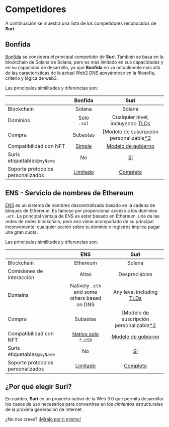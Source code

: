# Competidores

A continuación se muestra una lista de los competidores reconocidos de **Suri**.

## Bonfida

[Bonfida](https://naming.bonfida.org/) se considera el principal competidor de **Suri**. También se basa en la blockchain de Solana
de Solana, pero es más limitado en sus capacidades y en su capacidad de desarrollo, ya que **Bonfida** no va actualmente
más allá de las características de la actual Web2 [DNS](https://en.wikipedia.org/wiki/Domain_Name_System) apoyándose en la filosofía, criterio y lógica de web3.

Las principales similitudes y diferencias son:

|                                  |    Bonfida    |                       Suri                       |
|----------------------------------|:-------------:|:------------------------------------------------:|
| Blockchain                       |    Solana     |                      Solana                      |
| Dominios                         |  Solo `.sol`  |      Cualquier nivel, incluyendo [TLDs]          |
| Compra                           |   Subastas    |    [Modelo de suscripción personalizable[*2]     |
| Compatibilidad con NFT           | [Simple][*1]  |       [Modelo de gobierno](/es/domains/nfts)     |
|Suris etiquetables`@myName`       |      No       |            [Sí](/es/domains/tagged)              |
|Soporte protocolos personalizados |[Limitado][*3] |     [Completo](/protocol/records/protocols/)     |

## ENS - Servicio de nombres de Ethereum

[ENS](https://ens.domains/) es un sistema de nombres descentralizado basado en la cadena de bloques de Ethereum. Es famoso por
proporcionar acceso a los dominios `.eth`. La principal ventaja de ENS es estar basado en Ethereum, una de las redes de
redes blockchain, pero eso viene acompañado de su principal inconveniente: cualquier acción sobre tu dominio o registros implica pagar una
gran cuota.

Las principales similitudes y diferencias son:

|                                  |                     ENS                      |                       Suri                       |
|----------------------------------|:--------------------------------------------:|:------------------------------------------------:|
| Blockchain                       |                   Ethereum                   |                      Solana                      |
| Comisiones de interacción        |                     Altas                    |                    Despreciables                 |
| Domains                          | Natively `.eth` and some others based on DNS |            Any level including [TLDs]            |
| Compra                           |   Subastas                                   |    [Modelo de suscripción personalizable[*2]     |
| Compatibilidad con NFT           |            [Nativo solo `*.eth`][*1]         |       [Modelo de gobierno](/es/domains/nfts)     |
|Suris etiquetables`@myName`       |                    No                        |            [Sí](/es/domains/tagged)              |
|Soporte protocolos personalizados |                [Limitado][*3]                |     [Completo](/protocol/records/protocols/)     |


## ¿Por qué elegir Suri?

En cambio, **Suri** es un proyecto nativo de la Web 3.0 que permita desarrollar los casos de uso necesarios para
convertirse en los _cimientos_ estructurales de la próxima generación de Internet.

¿No nos crees? [¡Míralo por ti mismo!](/es/use-cases)

[*1]: https://docs.bonfida.org/collection/how-to-create-a-solana-domain-name/selling-a-domain-name/nft-domain-resell

[*2]: /es/protocol/subscription

[*3]: https://bonfida.github.io/solana-name-service-guide/domain-name/records.html

[*4]: https://docs.ens.domains/dapp-developer-guide/ens-as-nft

[*5]: https://docs.ens.domains/dapp-developer-guide/managing-names

[TLDs]: https://en.wikipedia.org/wiki/Top-level_domain


